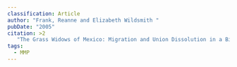 ```yaml
---
classification: Article
author: "Frank, Reanne and Elizabeth Wildsmith "
pubDate: "2005"
citation: >2
   "The Grass Widows of Mexico: Migration and Union Dissolution in a Binatioanl Context." Social Forces, vol. 83 (2005):919:947.
tags:
  - MMP
---
```

